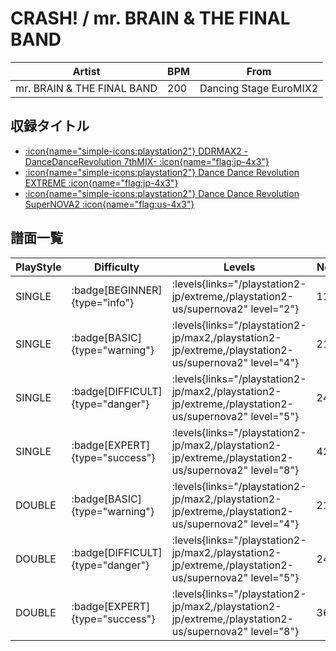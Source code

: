 # CRASH! / mr. BRAIN & THE FINAL BAND

|Artist|BPM|From|
|------|---|----|
|mr. BRAIN & THE FINAL BAND|200|Dancing Stage EuroMIX2|

## 収録タイトル

- [:icon{name="simple-icons:playstation2"} DDRMAX2 -DanceDanceRevolution 7thMIX- :icon{name="flag:jp-4x3"}](/playstation2-jp/max2)
- [:icon{name="simple-icons:playstation2"} Dance Dance Revolution EXTREME :icon{name="flag:jp-4x3"}](/playstation2-jp/extreme)
- [:icon{name="simple-icons:playstation2"} Dance Dance Revolution SuperNOVA2 :icon{name="flag:us-4x3"}](/playstation2-us/supernova2)

## 譜面一覧

|PlayStyle|Difficulty|Levels|Notes|Movie|
|---------|----------|------|-----|-----|
|SINGLE| :badge[BEGINNER]{type="info"}| :levels{links="/playstation2-jp/extreme,/playstation2-us/supernova2" level="2"}|110/0||
|SINGLE| :badge[BASIC]{type="warning"}| :levels{links="/playstation2-jp/max2,/playstation2-jp/extreme,/playstation2-us/supernova2" level="4"}|211/0||
|SINGLE| :badge[DIFFICULT]{type="danger"}| :levels{links="/playstation2-jp/max2,/playstation2-jp/extreme,/playstation2-us/supernova2" level="5"}|241/0||
|SINGLE| :badge[EXPERT]{type="success"}| :levels{links="/playstation2-jp/max2,/playstation2-jp/extreme,/playstation2-us/supernova2" level="8"}|422/0||
|DOUBLE| :badge[BASIC]{type="warning"}| :levels{links="/playstation2-jp/max2,/playstation2-jp/extreme,/playstation2-us/supernova2" level="4"}|212/0||
|DOUBLE| :badge[DIFFICULT]{type="danger"}| :levels{links="/playstation2-jp/max2,/playstation2-jp/extreme,/playstation2-us/supernova2" level="5"}|241/0||
|DOUBLE| :badge[EXPERT]{type="success"}| :levels{links="/playstation2-jp/max2,/playstation2-jp/extreme,/playstation2-us/supernova2" level="8"}|363/0||
